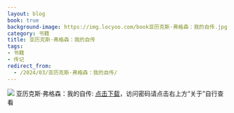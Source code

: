 ```yaml
---
layout: blog
book: true
background-image: https://img.locyoo.com/book亚历克斯·弗格森：我的自传.jpg
category: 书籍
title: 亚历克斯·弗格森：我的自传
tags:
- 书籍
- 传记
redirect_from:
  - /2024/03/亚历克斯·弗格森：我的自传/
---
```

![](https://img.locyoo.com/book亚历克斯·弗格森：我的自传.jpg)
亚历克斯·弗格森：我的自传: <a name = "ref1" href="https://089m.com/f/50983618-1314482489-86db77?p=3619">点击下载</a>，访问密码请点击右上方“关于”自行查看